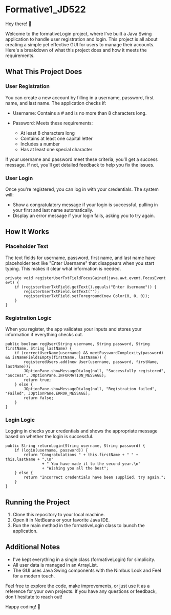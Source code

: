 # Formative1_JD522


Hey there! 👋

Welcome to the formativeLogin project, where I've built a Java Swing application to handle user registration and login. This project is all about creating a simple yet effective GUI for users to manage their accounts. Here's a breakdown of what this project does and how it meets the requirements.

## What This Project Does
### User Registration
You can create a new account by filling in a username, password, first name, and last name. The application checks if:

* Username: Contains a # and is no more than 8 characters long.

* Password: Meets these requirements:
  * At least 8 characters long
  * Contains at least one capital letter
  * Includes a number
  * Has at least one special character

 
If your username and password meet these criteria, you'll get a success message.
If not, you'll get detailed feedback to help you fix the issues.

### User Login
Once you're registered, you can log in with your credentials. The system will:

* Show a congratulatory message if your login is successful, pulling in your first and last name automatically.
* Display an error message if your login fails, asking you to try again.

## How It Works

### Placeholder Text
The text fields for username, password, first name, and last name have placeholder text like "Enter Username" that disappears when you start typing. This makes it clear what information is needed.
```
private void registerUserTxtFieldFocusGained(java.awt.event.FocusEvent evt) {
    if (registerUserTxtField.getText().equals("Enter Username")) {
        registerUserTxtField.setText("");
        registerUserTxtField.setForeground(new Color(0, 0, 0));
    }
}
```

### Registration Logic
When you register, the app validates your inputs and stores your information if everything checks out.
```
public boolean regUser(String username, String password, String firstName, String lastName) {
    if (correctUserName(username) && meetPasswordComplexity(password) && isNameFieldsEmpty(firstName, lastName)) {
        registeredUsers.add(new User(username, password, firstName, lastName));
        JOptionPane.showMessageDialog(null, "Successfully registered", "Success", JOptionPane.INFORMATION_MESSAGE);
        return true;
    } else {
        JOptionPane.showMessageDialog(null, "Registration failed", "Failed", JOptionPane.ERROR_MESSAGE);
        return false;
    }
}
```

### Login Logic
Logging in checks your credentials and shows the appropriate message based on whether the login is successful.
```
public String returnLogin(String username, String password) {
    if (login(username, password)) {
        return "Congratulations " + this.firstName + " " + this.lastName + ",\n"
                + " You have made it to the second year.\n"
                + "Wishing you all the best";
    } else {
        return "Incorrect credentials have been supplied, try again.";
    }
}
```

## Running the Project
1. Clone this repository to your local machine.
2. Open it in NetBeans or your favorite Java IDE.
3. Run the main method in the formativeLogin class to launch the application.

## Additional Notes
* I've kept everything in a single class (formativeLogin) for simplicity.
* All user data is managed in an ArrayList.
* The GUI uses Java Swing components with the Nimbus Look and Feel for a modern touch.

Feel free to explore the code, make improvements, or just use it as a reference for your own projects. If you have any questions or feedback, don't hesitate to reach out!

Happy coding! 🚀

